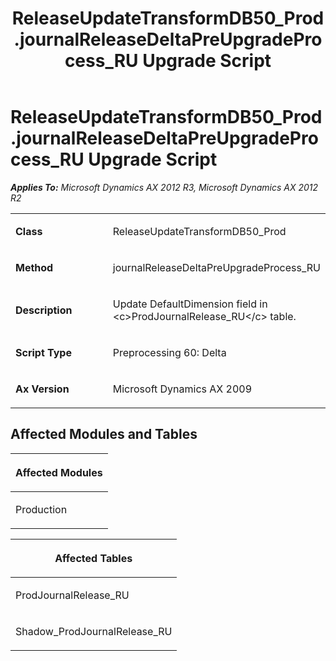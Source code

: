 ﻿---
title: ReleaseUpdateTransformDB50_Prod.journalReleaseDeltaPreUpgradeProcess_RU Upgrade Script
TOCTitle: ReleaseUpdateTransformDB50_Prod.journalReleaseDeltaPreUpgradeProcess_RU Upgrade Script
ms:assetid: 4e19ea5d-ff6c-dda6-2588-1142965d7d28
ms:mtpsurl: https://msdn.microsoft.com/en-us/library/JJ685455(v=AX.60)
ms:contentKeyID: 49708160
ms.date: 05/18/2015
mtps_version: v=AX.60
---

# ReleaseUpdateTransformDB50\_Prod.journalReleaseDeltaPreUpgradeProcess\_RU Upgrade Script 


_**Applies To:** Microsoft Dynamics AX 2012 R3, Microsoft Dynamics AX 2012 R2_

<table>
<colgroup>
<col style="width: 50%" />
<col style="width: 50%" />
</colgroup>
<tbody>
<tr class="odd">
<td><p><strong>Class</strong></p></td>
<td><p>ReleaseUpdateTransformDB50_Prod</p></td>
</tr>
<tr class="even">
<td><p><strong>Method</strong></p></td>
<td><p>journalReleaseDeltaPreUpgradeProcess_RU</p></td>
</tr>
<tr class="odd">
<td><p><strong>Description</strong></p></td>
<td><p>Update DefaultDimension field in &lt;c&gt;ProdJournalRelease_RU&lt;/c&gt; table.</p></td>
</tr>
<tr class="even">
<td><p><strong>Script Type</strong></p></td>
<td><p>Preprocessing 60: Delta</p></td>
</tr>
<tr class="odd">
<td><p><strong>Ax Version</strong></p></td>
<td><p>Microsoft Dynamics AX 2009</p></td>
</tr>
</tbody>
</table>


## Affected Modules and Tables

<table>
<colgroup>
<col style="width: 100%" />
</colgroup>
<thead>
<tr class="header">
<th><p>Affected Modules</p></th>
</tr>
</thead>
<tbody>
<tr class="odd">
<td><p>Production</p></td>
</tr>
</tbody>
</table>


<table>
<colgroup>
<col style="width: 100%" />
</colgroup>
<thead>
<tr class="header">
<th><p>Affected Tables</p></th>
</tr>
</thead>
<tbody>
<tr class="odd">
<td><p>ProdJournalRelease_RU</p></td>
</tr>
<tr class="even">
<td><p>Shadow_ProdJournalRelease_RU</p></td>
</tr>
</tbody>
</table>

  


